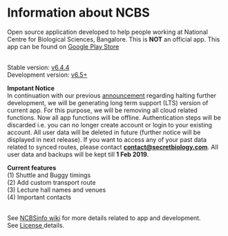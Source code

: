 # Information about NCBS

Open source application developed to help people working at National Centre for Biological Sciences, Bangalore. This is <b>NOT</b> an official app. This app can be found on <a href= "https://play.google.com/store/apps/details?id=com.rohitsuratekar.NCBSinfo">Google Play Store</a><br></br>

Stable version: <a href =https://github.com/NCBSinfo/NCBSinfo/tree/90c906a79afeb340ffbb8b4ed81b82b7cb5f1257> v6.4.4 </a></br>
Development version: <a href =https://github.com/NCBSinfo/NCBSinfo/tree/Development> v6.5+ </a></br>

**Impotant Notice**</br>
In continuation with our previous [announcement](https://github.com/NCBSinfo/NCBSinfo/releases/tag/v6.0) regarding halting further development, we will be generating long term support (LTS) version of current app. For this purpose, we will be removing all cloud related functions. Now all app functions will be offline. Authentication steps will be discarded i.e. you can no longer create account or login to your existing account. All user data will be deleted in future (further notice will be displayed in next release). If you want to access any of your past data related to synced routes, please contact **contact@secretbiology.com**. All user data and backups will be kept till **1 Feb 2019**.  

<b>Current features</b> </br>
(1) Shuttle and Buggy timings </br>
(2) Add custom transport route </br>
(3) Lecture hall names and venues </br>
(4) Important contacts </br>

</br>
See <a href = https://github.com/NCBSinfo/NCBSinfo/wiki >NCBSinfo wiki</a> for more details related to app and development.
</br>
See <a href = https://github.com/NCBSinfo/NCBSinfo/wiki/Terms-and-Conditions#for-using-code > License </a> details. 
